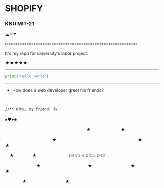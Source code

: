 # SHOPIFY

### KNU MIT-21

☁⛆☂

✂✂✂✂✂✂✂✂✂✂✂✂✂✂✂✂✂✂✂✂✂✂✂✂✂✂✂✂✂✂✂✂✂✂✂✂✂

It's my repo for university's labor project.



★★★★★



    
***



```python
print("Hello_world")
```


***


* How does a web developer greet his friends?

 

    //** HTML, my friend! 👍

♠︎♥︎♦︎♣︎


　　　　　　　　　　　　　　　　　　　★　　　　　　　★




　　　　　　　　　　　★　　　　　　　　　　　　　　　　　　　★　　　　　　　★

　★　　 　　★ 　　　　　　　 𝙷𝟺𝚅𝟹 𝟺 𝙽!𝙲𝟹 𝙳𝟺𝚈


　　 　　　　　★　　　　　　　　　　　★　　　　　　　　　★　　　　　　★


　　　　★　　　　　　　　　★
